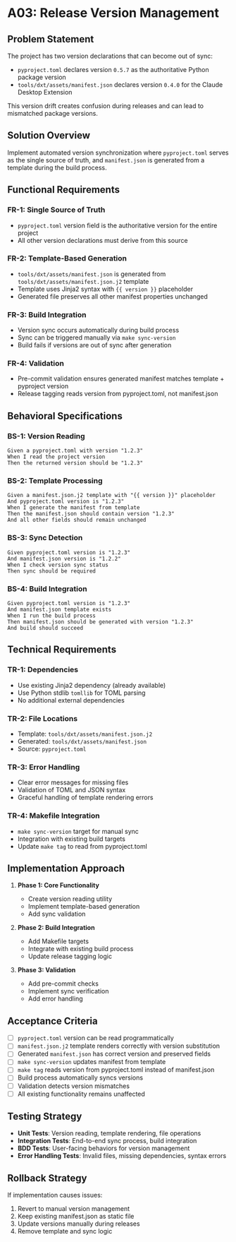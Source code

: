 # A03: Release Version Management

## Problem Statement

The project has two version declarations that can become out of sync:

- `pyproject.toml` declares version `0.5.7` as the authoritative Python package version
- `tools/dxt/assets/manifest.json` declares version `0.4.0` for the Claude Desktop Extension

This version drift creates confusion during releases and can lead to mismatched package versions.

## Solution Overview

Implement automated version synchronization where `pyproject.toml` serves as the single source of truth, and `manifest.json` is generated from a template during the build process.

## Functional Requirements

### FR-1: Single Source of Truth

- `pyproject.toml` version field is the authoritative version for the entire project
- All other version declarations must derive from this source

### FR-2: Template-Based Generation

- `tools/dxt/assets/manifest.json` is generated from `tools/dxt/assets/manifest.json.j2` template
- Template uses Jinja2 syntax with `{{ version }}` placeholder
- Generated file preserves all other manifest properties unchanged

### FR-3: Build Integration

- Version sync occurs automatically during build process
- Sync can be triggered manually via `make sync-version`
- Build fails if versions are out of sync after generation

### FR-4: Validation

- Pre-commit validation ensures generated manifest matches template + pyproject version
- Release tagging reads version from pyproject.toml, not manifest.json

## Behavioral Specifications

### BS-1: Version Reading

```gherkin
Given a pyproject.toml with version "1.2.3"
When I read the project version
Then the returned version should be "1.2.3"
```

### BS-2: Template Processing

```gherkin
Given a manifest.json.j2 template with "{{ version }}" placeholder
And pyproject.toml version is "1.2.3"
When I generate the manifest from template
Then the manifest.json should contain version "1.2.3"
And all other fields should remain unchanged
```

### BS-3: Sync Detection

```gherkin
Given pyproject.toml version is "1.2.3"
And manifest.json version is "1.2.2"
When I check version sync status
Then sync should be required
```

### BS-4: Build Integration

```gherkin
Given pyproject.toml version is "1.2.3"
And manifest.json template exists
When I run the build process
Then manifest.json should be generated with version "1.2.3"
And build should succeed
```

## Technical Requirements

### TR-1: Dependencies

- Use existing Jinja2 dependency (already available)
- Use Python stdlib `tomllib` for TOML parsing
- No additional external dependencies

### TR-2: File Locations

- Template: `tools/dxt/assets/manifest.json.j2`
- Generated: `tools/dxt/assets/manifest.json`
- Source: `pyproject.toml`

### TR-3: Error Handling

- Clear error messages for missing files
- Validation of TOML and JSON syntax
- Graceful handling of template rendering errors

### TR-4: Makefile Integration

- `make sync-version` target for manual sync
- Integration with existing build targets
- Update `make tag` to read from pyproject.toml

## Implementation Approach

1. **Phase 1: Core Functionality**
   - Create version reading utility
   - Implement template-based generation
   - Add sync validation

2. **Phase 2: Build Integration**
   - Add Makefile targets
   - Integrate with existing build process
   - Update release tagging logic

3. **Phase 3: Validation**
   - Add pre-commit checks
   - Implement sync verification
   - Add error handling

## Acceptance Criteria

- [ ] `pyproject.toml` version can be read programmatically
- [ ] `manifest.json.j2` template renders correctly with version substitution
- [ ] Generated `manifest.json` has correct version and preserved fields
- [ ] `make sync-version` updates manifest from template
- [ ] `make tag` reads version from pyproject.toml instead of manifest.json
- [ ] Build process automatically syncs versions
- [ ] Validation detects version mismatches
- [ ] All existing functionality remains unaffected

## Testing Strategy

- **Unit Tests**: Version reading, template rendering, file operations
- **Integration Tests**: End-to-end sync process, build integration
- **BDD Tests**: User-facing behaviors for version management
- **Error Handling Tests**: Invalid files, missing dependencies, syntax errors

## Rollback Strategy

If implementation causes issues:

1. Revert to manual version management
2. Keep existing manifest.json as static file
3. Update versions manually during releases
4. Remove template and sync logic
